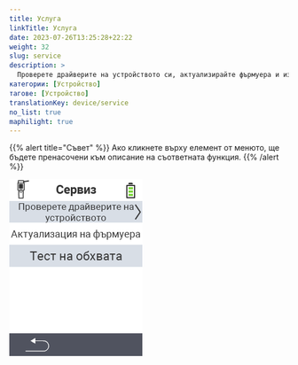 ```yaml
---
title: Услуга
linkTitle: Услуга
date: 2023-07-26T13:25:28+22:22
weight: 32
slug: service
description: >
  Проверете драйверите на устройството си, актуализирайте фърмуера и извършете тест на обхвата
категории: [Устройство]
тагове: [Устройство]
translationKey: device/service
no_list: true
maphilight: true
---
```

{{% alert title="Съвет" %}}
Ако кликнете върху елемент от менюто, ще бъдете пренасочени към описание на съответната функция.
{{% /alert %}}

<img src="menu.png" alt="VitalControl Услуга" title="Услуга" usemap="#workmap" class="maphilight" />

<map name="workmap">
  <area shape="rect" coords="2,42,238,82" alt="Проверка на драйверите на устройството" title="Инструкциите за проверка на драйверите на вашето устройство можете да намерите тук&#10;Клик с мишка: отворете документацията" href="/bg/docs/diagnosis/hardware/">
  <area shape="rect" coords="2,82,238,122" alt="Актуализация на фърмуера" title="Инструкциите за актуализация на фърмуера можете да намерите тук&#10;Клик с мишка: отворете документацията" href="/bg/docs/firmware/update/">
  <area shape="rect" coords="2,122,238,162" alt="Тест на обхвата" title="Инструкциите за извършване на тест на обхвата можете да намерите тук&#10;Клик с мишка: отворете документацията" href="/bg/docs/diagnosis/rfid-scan/">

  <area shape="rect" coords="2,282,120,319" alt="Назад" title="Върнете се назад с едно ниво&#10;Клик с мишка: отворете документацията" href="/bg/docs/device/">
</map>
